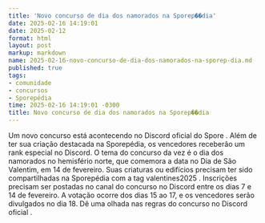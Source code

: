 ```yaml
---
title: 'Novo concurso de dia dos namorados na Sporep��dia'
date: 2025-02-16 14:19:01
date: 2025-02-12
format: html
layout: post
markup: markdown
name: 2025-02-16-novo-concurso-de-dia-dos-namorados-na-sporep-dia.md
published: true
tags: 
- comunidade
- concursos
- Sporepédia
time: 2025-02-16 14:19:01 -0300
title: Novo concurso de dia dos namorados na Sporep��dia
---
```

Um novo concurso está acontecendo no Discord oficial do Spore . Além de ter sua criação destacada na Sporepédia, os vencedores receberão um rank especial no Discord. O tema do concurso da vez é o dia dos namorados no hemisfério norte, que comemora a data no Dia de São Valentim, em 14 de fevereiro. Suas criaturas ou edifícios precisam ter sido compartilhadas na Sporepédia com a tag valentines2025 . Inscrições precisam ser postadas no canal do concurso no Discord entre os dias 7 e 14 de fevereiro. A votação ocorre dos dias 15 ao 17, e os vencedores serão divulgados no dia 18. Dê uma olhada nas regras do concurso no Discord oficial .